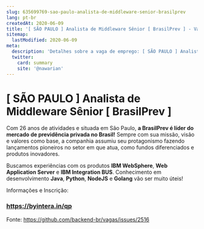 ```yaml
---
slug: 635699769-sao-paulo-analista-de-middleware-senior-brasilprev
lang: pt-br
createdAt: 2020-06-09
title: '[ SÃO PAULO ] Analista de Middleware Sênior [ BrasilPrev ] - Vaga de Emprego'
sitemap:
  lastModified: 2020-06-09
meta:
  description: 'Detalhes sobre a vaga de emprego: [ SÃO PAULO ] Analista de Middleware Sênior [ BrasilPrev ]'
  twitter:
    card: summary
    site: '@nawarian'
---
```


# [ SÃO PAULO ] Analista de Middleware Sênior [ BrasilPrev ]

Com 26 anos de atividades e situada em São Paulo, **a BrasilPrev é líder do mercado de previdência privada no Brasil!** Sempre com sua missão, visão e valores como base, a companhia assumiu seu protagonismo fazendo lançamentos pioneiros no setor em que atua, como fundos diferenciados e produtos inovadores.

Buscamos experiências com os produtos **IBM WebSphere**, **Web Application Server** e **IBM Integration BUS**. Conhecimento em desenvolvimento **Java**, **Python**, **NodeJS** e **Golang** vão ser muito úteis!

Informações e Inscrição:

### **https://byintera.in/qp**

Fonte: https://github.com/backend-br/vagas/issues/2516